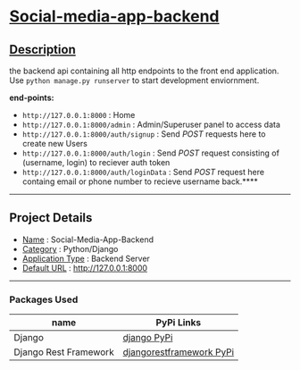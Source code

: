 # <ins> Social-media-app-backend </ins>

## <ins> Description </ins>
the backend api containing all http endpoints to the front end application.
Use `python manage.py runserver` to start development enviornment. 

**end-points:**
- `http://127.0.0.1:8000` : Home
- `http://127.0.0.1:8000/admin` : Admin/Superuser panel to access data
- `http://127.0.0.1:8000/auth/signup` : Send *POST* requests here to create new Users
- `http://127.0.0.1:8000/auth/login` : Send *POST* request consisting of (username, login) to reciever auth token
- `http://127.0.0.1:8000/auth/loginData` : Send *POST* request here containg email or phone number to recieve username back.****

---

## Project Details
* <ins>Name</ins> :  Social-Media-App-Backend
* <ins>Category</ins> :  Python/Django
* <ins>Application Type</ins> :  Backend Server
* <ins>Default URL</ins> :  http://127.0.0.1:8000

---

### Packages Used ###
| name                  | PyPi Links                                                               |
| --------------------- | ------------------------------------------------------------------------ |
| Django                | [django PyPi](https://pypi.org/project/Django/)                          |
| Django Rest Framework | [djangorestframework PyPi](https://pypi.org/project/djangorestframework) |

